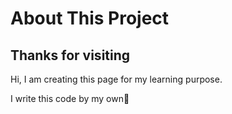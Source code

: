 # About This Project

## Thanks for visiting

Hi, I am creating this page for my learning purpose.

I write this code by my own🚀
